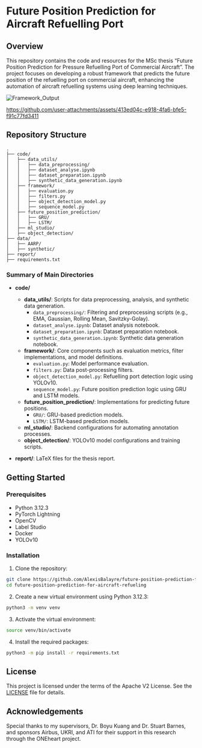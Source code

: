 # Future Position Prediction for Aircraft Refuelling Port
## Overview

This repository contains the code and resources for the MSc thesis “Future Position Prediction for Pressure Refuelling Port of Commercial Aircraft”. The project focuses on developing a robust framework that predicts the future position of the refuelling port on commercial aircraft, enhancing the automation of aircraft refuelling systems using deep learning techniques.

![Framework_Output](https://github.com/user-attachments/assets/03e35f5d-f469-4903-8852-8f01fc7b4893)



https://github.com/user-attachments/assets/413ed04c-e918-4fa6-bfe5-f91c77fd3411



## Repository Structure

```plaintext
.
├── code/
│   ├── data_utils/
│   │   ├── data_preprocessing/
│   │   ├── dataset_analyse.ipynb
│   │   ├── dataset_preparation.ipynb
│   │   ├── synthetic_data_generation.ipynb
│   ├── framework/
│   │   ├── evaluation.py
│   │   ├── filters.py
│   │   ├── object_detection_model.py
│   │   ├── sequence_model.py
│   ├── future_position_prediction/
│   │   ├── GRU/
│   │   ├── LSTM/
│   ├── ml_studio/
│   ├── object_detection/
├── data/
│   ├── AARP/
│   ├── synthetic/
├── report/
├── requirements.txt
```

### Summary of Main Directories

- **code/**

  - **data_utils/**: Scripts for data preprocessing, analysis, and synthetic data generation.
    - `data_preprocessing/`: Filtering and preprocessing scripts (e.g., EMA, Gaussian, Rolling Mean, Savitzky-Golay).
    - `dataset_analyse.ipynb`: Dataset analysis notebook.
    - `dataset_preparation.ipynb`: Dataset preparation notebook.
    - `synthetic_data_generation.ipynb`: Synthetic data generation notebook.
  - **framework/**: Core components such as evaluation metrics, filter implementations, and model definitions.
    - `evaluation.py`: Model performance evaluation.
    - `filters.py`: Data post-processing filters.
    - `object_detection_model.py`: Refuelling port detection logic using YOLOv10.
    - `sequence_model.py`: Future position prediction logic using GRU and LSTM models.
  - **future_position_prediction/**: Implementations for predicting future positions.
    - `GRU/`: GRU-based prediction models.
    - `LSTM/`: LSTM-based prediction models.
  - **ml_studio/**: Backend configurations for automating annotation processes.
  - **object_detection/**: YOLOv10 model configurations and training scripts.

- **report/**: LaTeX files for the thesis report.

## Getting Started

### Prerequisites

- Python 3.12.3
- PyTorch Lightning
- OpenCV
- Label Studio
- Docker
- YOLOv10

### Installation

1. Clone the repository:

```bash
git clone https://github.com/AlexisBalayre/future-position-prediction-for-aircraft-refueling
cd future-position-prediction-for-aircraft-refueling
```

2. Create a new virtual environment using Python 3.12.3:

```bash
python3 -m venv venv
```

3. Activate the virtual environment:

```bash
source venv/bin/activate
```

4. Install the required packages:

```bash
python3 -m pip install -r requirements.txt
```

## License

This project is licensed under the terms of the Apache V2 License. See the [LICENSE](LICENSE) file for details.

## Acknowledgements

Special thanks to my supervisors, Dr. Boyu Kuang and Dr. Stuart Barnes, and sponsors Airbus, UKRI, and ATI for their support in this research through the ONEheart project.
